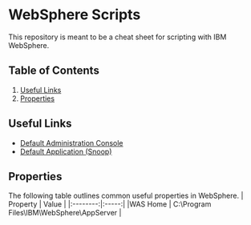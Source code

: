 # WebSphere Scripts
This repository is meant to be a cheat sheet for scripting with IBM WebSphere.

## Table of Contents
1. [Useful Links](#useful-links)
1. [Properties](#properties)

## Useful Links
* [Default Administration Console][1]
* [Default Application (Snoop)][2]

## Properties
The following table outlines common useful properties in WebSphere.
| Property | Value |
|:--------:|:-----:|
|WAS Home  | C:\Program Files\IBM\WebSphere\AppServer |

[1]:http://localhost:9060/ibm/console/
[2]:http://localhost:9080/snoop